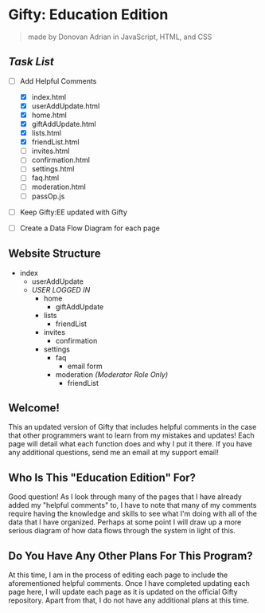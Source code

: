 # Gifty: Education Edition
> made by Donovan Adrian in JavaScript, HTML, and CSS


## ***Task List***
- [ ] Add Helpful Comments
  - [x] index.html
  - [x] userAddUpdate.html
  - [x] home.html 
  - [x] giftAddUpdate.html
  - [x] lists.html
  - [x] friendList.html
  - [ ] invites.html
  - [ ] confirmation.html
  - [ ] settings.html 
  - [ ] faq.html
  - [ ] moderation.html
  - [ ] passOp.js
- [ ] Keep Gifty:EE updated with Gifty
- [ ] Create a Data Flow Diagram for each page


## Website Structure
- index
  - userAddUpdate
  - *USER LOGGED IN*
    - home
      - giftAddUpdate
    - lists
      - friendList
    - invites
      - confirmation
    - settings
      - faq
        - email form
      - moderation *\(Moderator Role Only)*
        - friendList


## Welcome!
This an updated version of Gifty that includes helpful 
comments in the case that other programmers want to 
learn from my mistakes and updates! Each page will detail 
what each function does and why I put it there. If you have 
any additional questions, send me an email at my support 
email!


## Who Is This "Education Edition" For?
Good question! As I look through many of the pages that I 
have already added my "helpful comments" to, I have to note 
that many of my comments require having the knowledge and 
skills to see what I'm doing with all of the data that I 
have organized. Perhaps at some point I will draw up a more 
serious diagram of how data flows through the system in light
of this.


## Do You Have Any Other Plans For This Program?
At this time, I am in the process of editing each page to 
include the aforementioned helpful comments. Once I have 
completed updating each page here, I will update each page 
as it is updated on the official Gifty repository. Apart from 
that, I do not have any additional plans at this time.